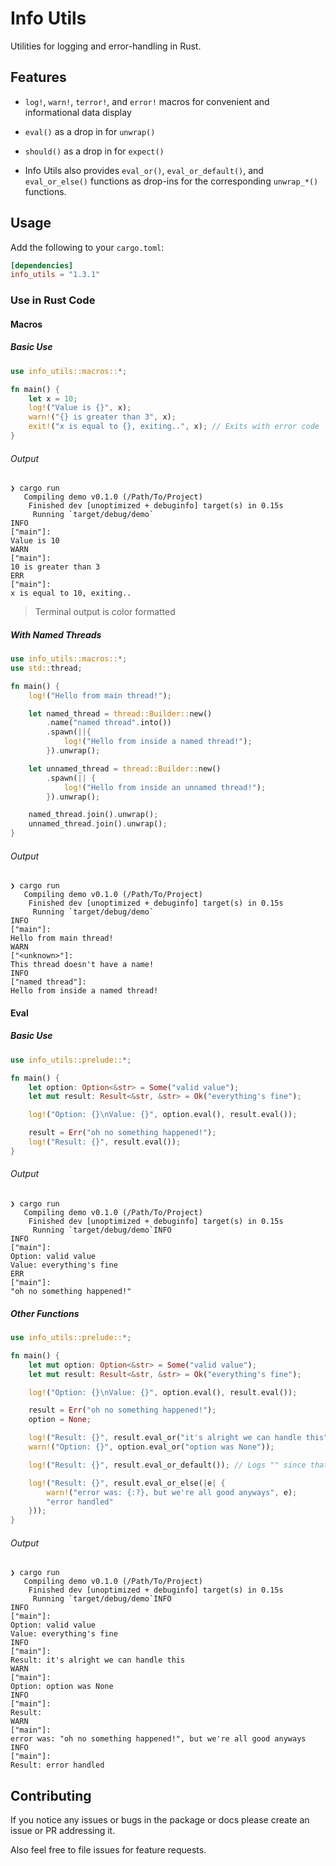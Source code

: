 # Info Utils

Utilities for logging and error-handling in Rust.

## Features

- `log!`, `warn!`, `terror!`, and `error!` macros for convenient and informational data display

- `eval()` as a drop in for `unwrap()`

- `should()` as a drop in for `expect()`

- Info Utils also provides `eval_or()`, `eval_or_default()`, and `eval_or_else()` functions as drop-ins for the corresponding `unwrap_*()` functions.

## Usage

Add the following to your `cargo.toml`:

```toml
[dependencies]
info_utils = "1.3.1"
```

### Use in Rust Code

#### Macros

##### Basic Use

```rust
use info_utils::macros::*;

fn main() {
    let x = 10;
    log!("Value is {}", x);
    warn!("{} is greater than 3", x);
    exit!("x is equal to {}, exiting..", x); // Exits with error code
}
```

###### Output

```text
❯ cargo run
   Compiling demo v0.1.0 (/Path/To/Project)
    Finished dev [unoptimized + debuginfo] target(s) in 0.15s
     Running `target/debug/demo`
INFO
["main"]:
Value is 10
WARN
["main"]:
10 is greater than 3
ERR
["main"]:
x is equal to 10, exiting..
```

> Terminal output is color formatted

##### With Named Threads

```rust
use info_utils::macros::*;
use std::thread;

fn main() {
    log!("Hello from main thread!");

    let named_thread = thread::Builder::new()
        .name("named thread".into())
        .spawn(||{
            log!("Hello from inside a named thread!");
        }).unwrap();

    let unnamed_thread = thread::Builder::new()
        .spawn(|| {
            log!("Hello from inside an unnamed thread!");
        }).unwrap();

    named_thread.join().unwrap();
    unnamed_thread.join().unwrap();
}
```

###### Output

```text
❯ cargo run
   Compiling demo v0.1.0 (/Path/To/Project)
    Finished dev [unoptimized + debuginfo] target(s) in 0.15s
     Running `target/debug/demo`
INFO
["main"]:
Hello from main thread!
WARN
["<unknown>"]:
This thread doesn't have a name!
INFO
["named thread"]:
Hello from inside a named thread!
```

#### Eval

##### Basic Use

```rust
use info_utils::prelude::*;

fn main() {
    let option: Option<&str> = Some("valid value");
    let mut result: Result<&str, &str> = Ok("everything's fine");

    log!("Option: {}\nValue: {}", option.eval(), result.eval());

    result = Err("oh no something happened!");
    log!("Result: {}", result.eval());
}
```

###### Output

```text
❯ cargo run
   Compiling demo v0.1.0 (/Path/To/Project)
    Finished dev [unoptimized + debuginfo] target(s) in 0.15s
     Running `target/debug/demo`INFO
INFO
["main"]:
Option: valid value
Value: everything's fine
ERR
["main"]:
"oh no something happened!"
```

##### Other Functions

```rust
use info_utils::prelude::*;

fn main() {
    let mut option: Option<&str> = Some("valid value");
    let mut result: Result<&str, &str> = Ok("everything's fine");

    log!("Option: {}\nValue: {}", option.eval(), result.eval());

    result = Err("oh no something happened!");
    option = None;

    log!("Result: {}", result.eval_or("it's alright we can handle this"));
    warn!("Option: {}", option.eval_or("option was None"));

    log!("Result: {}", result.eval_or_default()); // Logs "" since that's the str default value

    log!("Result: {}", result.eval_or_else(|e| {
        warn!("error was: {:?}, but we're all good anyways", e);
        "error handled"
    }));
}
```

###### Output

```text
❯ cargo run
   Compiling demo v0.1.0 (/Path/To/Project)
    Finished dev [unoptimized + debuginfo] target(s) in 0.15s
     Running `target/debug/demo`INFO
INFO
["main"]:
Option: valid value
Value: everything's fine
INFO
["main"]:
Result: it's alright we can handle this
WARN
["main"]:
Option: option was None
INFO
["main"]:
Result: 
WARN
["main"]:
error was: "oh no something happened!", but we're all good anyways
INFO
["main"]:
Result: error handled
```

## Contributing

If you notice any issues or bugs in the package or docs please create an issue or PR addressing it.

Also feel free to file issues for feature requests.
